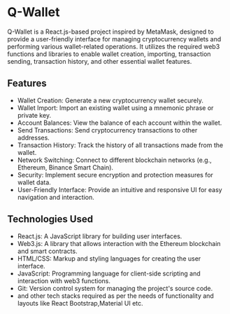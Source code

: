 
# Q-Wallet


Q-Wallet is a React.js-based project inspired by MetaMask, designed to provide a user-friendly interface for managing cryptocurrency wallets and performing various wallet-related operations. It utilizes the required web3 functions and libraries to enable wallet creation, importing, transaction sending, transaction history, and other essential wallet features.


## Features

- Wallet Creation: Generate a new cryptocurrency wallet securely.
- Wallet Import: Import an existing wallet using a mnemonic phrase or private key.
- Account Balances: View the balance of each account within the wallet.
- Send Transactions: Send cryptocurrency transactions to other addresses.
- Transaction History: Track the history of all transactions made from the wallet.
-  Network Switching: Connect to different blockchain networks (e.g., Ethereum, Binance Smart Chain).
- Security: Implement secure encryption and protection measures for wallet data.
- User-Friendly Interface: Provide an intuitive and responsive UI for easy navigation and interaction.

## Technologies Used

- React.js: A JavaScript library for building user interfaces.
- Web3.js: A library that allows interaction with the Ethereum blockchain and smart contracts.
- HTML/CSS: Markup and styling languages for creating the user interface.
- JavaScript: Programming language for client-side scripting and interaction with web3 functions.
- Git: Version control system for managing the project's source code.
- and other tech stacks required as per the needs of functionality and layouts like React Bootstrap,Material UI etc.


